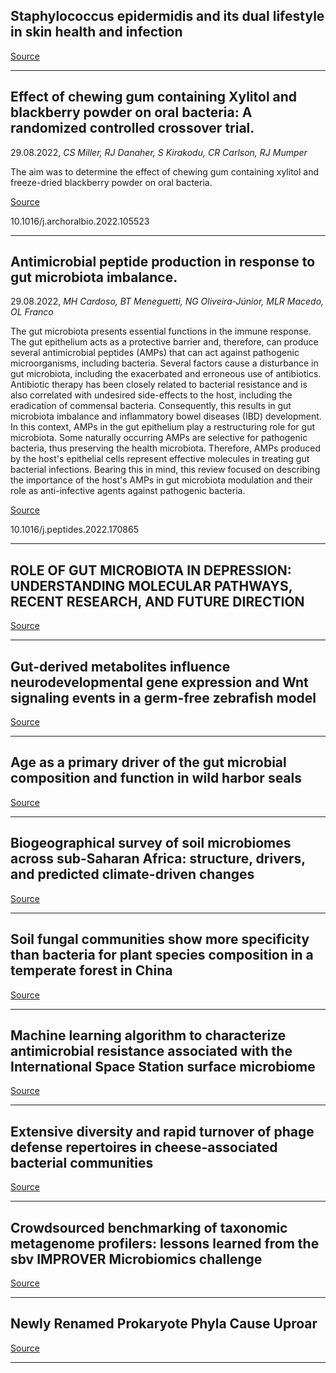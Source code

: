## Staphylococcus epidermidis and its dual lifestyle in skin health and infection

[Source](https://www.nature.com/articles/s41579-022-00780-3)

---

## Effect of chewing gum containing Xylitol and blackberry powder on oral bacteria: A randomized controlled crossover trial.
 29.08.2022, _CS Miller, RJ Danaher, S Kirakodu, CR Carlson, RJ Mumper_


The aim was to determine the effect of chewing gum containing xylitol and freeze-dried blackberry powder on oral bacteria.

[Source](https://www.sciencedirect.com/science/article/abs/pii/S0003996922001807)

10.1016/j.archoralbio.2022.105523

---

## Antimicrobial peptide production in response to gut microbiota imbalance.
 29.08.2022, _MH Cardoso, BT Meneguetti, NG Oliveira-Júnior, MLR Macedo, OL Franco_


The gut microbiota presents essential functions in the immune response. The gut epithelium acts as a protective barrier and, therefore, can produce several antimicrobial peptides (AMPs) that can act against pathogenic microorganisms, including bacteria. Several factors cause a disturbance in gut microbiota, including the exacerbated and erroneous use of antibiotics. Antibiotic therapy has been closely related to bacterial resistance and is also correlated with undesired side-effects to the host, including the eradication of commensal bacteria. Consequently, this results in gut microbiota imbalance and inflammatory bowel diseases (IBD) development. In this context, AMPs in the gut epithelium play a restructuring role for gut microbiota. Some naturally occurring AMPs are selective for pathogenic bacteria, thus preserving the health microbiota. Therefore, AMPs produced by the host's epithelial cells represent effective molecules in treating gut bacterial infections. Bearing this in mind, this review focused on describing the importance of the host's AMPs in gut microbiota modulation and their role as anti-infective agents against pathogenic bacteria.

[Source](https://www.sciencedirect.com/science/article/abs/pii/S0196978122001310)

10.1016/j.peptides.2022.170865

---

## ROLE OF GUT MICROBIOTA IN DEPRESSION: UNDERSTANDING MOLECULAR PATHWAYS, RECENT RESEARCH, AND FUTURE DIRECTION

[Source](https://www.sciencedirect.com/science/article/abs/pii/S0166432822003497)

---

## Gut-derived metabolites influence neurodevelopmental gene expression and Wnt signaling events in a germ-free zebrafish model

[Source](https://microbiomejournal.biomedcentral.com/articles/10.1186/s40168-022-01302-2)

---

## Age as a primary driver of the gut microbial composition and function in wild harbor seals

[Source](https://www.nature.com/articles/s41598-022-18565-2)

---

## Biogeographical survey of soil microbiomes across sub-Saharan Africa: structure, drivers, and predicted climate-driven changes

[Source](https://microbiomejournal.biomedcentral.com/articles/10.1186/s40168-022-01297-w)

---

## Soil fungal communities show more specificity than bacteria for plant species composition in a temperate forest in China

[Source](https://bmcmicrobiol.biomedcentral.com/articles/10.1186/s12866-022-02591-1)

---

## Machine learning algorithm to characterize antimicrobial resistance associated with the International Space Station surface microbiome

[Source](https://microbiomejournal.biomedcentral.com/articles/10.1186/s40168-022-01332-w)

---

## Extensive diversity and rapid turnover of phage defense repertoires in cheese-associated bacterial communities

[Source](https://microbiomejournal.biomedcentral.com/articles/10.1186/s40168-022-01328-6)

---

## Crowdsourced benchmarking of taxonomic metagenome profilers: lessons learned from the sbv IMPROVER Microbiomics challenge

[Source](https://bmcgenomics.biomedcentral.com/articles/10.1186/s12864-022-08803-2)

---

## Newly Renamed Prokaryote Phyla Cause Uproar

[Source](https://www.the-scientist.com/news-opinion/newly-renamed-prokaryote-phyla-cause-uproar-69578)

---


